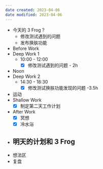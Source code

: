 ```yaml
---
date created: 2023-04-06 
date modified: 2023-04-06
---
```

- 今天的 3 Frog？
	- 修改测试遇到的问题
	- 发布换肤功能
- Before Work
- Deep Work 1
	- 10:00 - 12:00
		- [x] 修改测试遇到的问题 - 2h
- Noon
- Deep Work 2
	- 14:30 - 18:30
		- [x] 修改测试换肤功能发现的问题 -3.5h
- 运动
- Shallow Work
	- [x] 制定第二天工作计划
- After Work
	- [x] 冥想
	- [x] 冷水浴
- 明天的计划和 3 Frog
	- 
- 想法区
- 复盘
